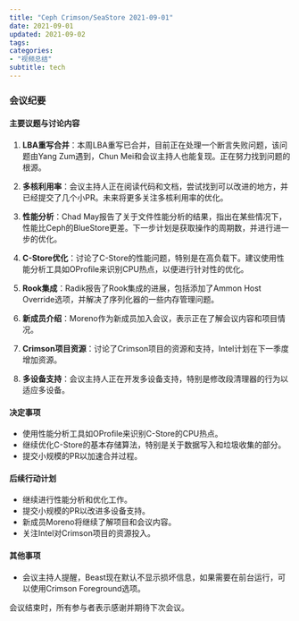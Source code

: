 ```yaml
---
title: "Ceph Crimson/SeaStore 2021-09-01"
date: 2021-09-01
updated: 2021-09-02
tags:
categories:
- "视频总结"
subtitle: tech
---
```



### 会议纪要

#### 主要议题与讨论内容

1. **LBA重写合并**：本周LBA重写已合并，目前正在处理一个断言失败问题，该问题由Yang Zum遇到，Chun Mei和会议主持人也能复现。正在努力找到问题的根源。

2. **多核利用率**：会议主持人正在阅读代码和文档，尝试找到可以改进的地方，并已经提交了几个小PR。未来将更多关注多核利用率的优化。

3. **性能分析**：Chad May报告了关于文件性能分析的结果，指出在某些情况下，性能比Ceph的BlueStore更差。下一步计划是获取操作的周期数，并进行进一步的优化。

4. **C-Store优化**：讨论了C-Store的性能问题，特别是在高负载下。建议使用性能分析工具如OProfile来识别CPU热点，以便进行针对性的优化。

5. **Rook集成**：Radik报告了Rook集成的进展，包括添加了Ammon Host Override选项，并解决了序列化器的一些内存管理问题。

6. **新成员介绍**：Moreno作为新成员加入会议，表示正在了解会议内容和项目情况。

7. **Crimson项目资源**：讨论了Crimson项目的资源和支持，Intel计划在下一季度增加资源。

8. **多设备支持**：会议主持人正在开发多设备支持，特别是修改段清理器的行为以适应多设备。

#### 决定事项

- 使用性能分析工具如OProfile来识别C-Store的CPU热点。
- 继续优化C-Store的基本存储算法，特别是关于数据写入和垃圾收集的部分。
- 提交小规模的PR以加速合并过程。

#### 后续行动计划

- 继续进行性能分析和优化工作。
- 提交小规模的PR以改进多设备支持。
- 新成员Moreno将继续了解项目和会议内容。
- 关注Intel对Crimson项目的资源投入。

#### 其他事项

- 会议主持人提醒，Beast现在默认不显示损坏信息，如果需要在前台运行，可以使用Crimson Foreground选项。

会议结束时，所有参与者表示感谢并期待下次会议。